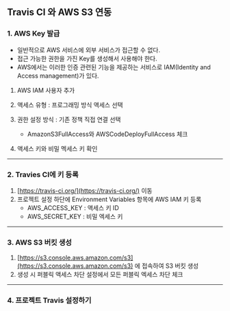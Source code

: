 ## Travis CI 와 AWS S3 연동

### 1. AWS Key 발급

* 일반적으로 AWS 서비스에 외부 서비스가 접근할 수 없다.
* 접근 가능한 권한을 가진 Key를 생성해서 사용해야 한다.
* AWS에서는 이러한 인증 관련된 기능을 제공하는 서비스로 IAM(Identity and Access management)가 있다.

1. AWS IAM 사용자 추가
2. 액세스 유형 : 프로그래밍 방식 액세스 선택
3. 권한 설정 방식 : 기존 정책 직접 연결 선택
   * AmazonS3FullAccess와 AWSCodeDeployFullAccess 체크

4. 액세스 키와 비밀 멕세스 키 확인

---

### 2. Travies CI에 키 등록

1. [https://travis-ci.org/](https://travis-ci.org/) 이동
2. 프로젝트 설정 하단에 Environment Variables 항목에 AWS IAM 키 등록
   * AWS_ACCESS_KEY : 액세스 키 ID
   * AWS_SECRET_KEY : 비밀 엑세스 키

---

### 3. AWS S3 버킷 생성

1. [https://s3.console.aws.amazon.com/s3](https://s3.console.aws.amazon.com/s3) 에 접속하여 S3 버킷 생성
2. 생성 시 퍼블릭 액세스 차단 설정에서 모든 퍼블릭 엑세스 차단 체크

---

### 4. 프로젝트 Travis 설정하기

